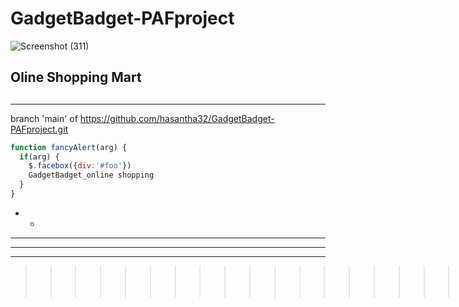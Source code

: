 # GadgetBadget-PAFproject


![Screenshot (311)](https://user-images.githubusercontent.com/68705183/126118136-517a2ad8-317b-4d72-8e62-4121dd48779c.png)

## Oline Shopping Mart <h2> 
- - -
branch 'main' of
https://github.com/hasantha32/GadgetBadget-PAFproject.git

```javascript
function fancyAlert(arg) {
  if(arg) {
    $.facebox({div:'#foo'})
    GadgetBadget_online shopping
  }
}
```
- -
-  - -
- - -
-- -
>>>>>>>>>>>>>>>>>>>>>>>>>>>>>>>>>>>>>>>>>>>>|||
